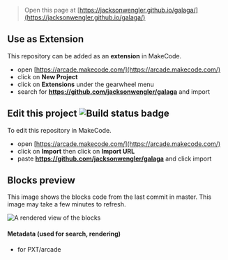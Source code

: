  


> Open this page at [https://jacksonwengler.github.io/galaga/](https://jacksonwengler.github.io/galaga/)

## Use as Extension

This repository can be added as an **extension** in MakeCode.

* open [https://arcade.makecode.com/](https://arcade.makecode.com/)
* click on **New Project**
* click on **Extensions** under the gearwheel menu
* search for **https://github.com/jacksonwengler/galaga** and import

## Edit this project ![Build status badge](https://github.com/jacksonwengler/galaga/workflows/MakeCode/badge.svg)

To edit this repository in MakeCode.

* open [https://arcade.makecode.com/](https://arcade.makecode.com/)
* click on **Import** then click on **Import URL**
* paste **https://github.com/jacksonwengler/galaga** and click import

## Blocks preview

This image shows the blocks code from the last commit in master.
This image may take a few minutes to refresh.

![A rendered view of the blocks](https://github.com/jacksonwengler/galaga/raw/master/.github/makecode/blocks.png)

#### Metadata (used for search, rendering)

* for PXT/arcade
<script src="https://makecode.com/gh-pages-embed.js"></script><script>makeCodeRender("{{ site.makecode.home_url }}", "{{ site.github.owner_name }}/{{ site.github.repository_name }}");</script>

